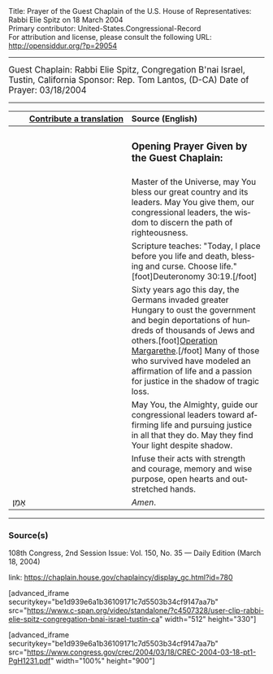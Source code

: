 <html>
<head></head>
<body>
Title: Prayer of the Guest Chaplain of the U.S. House of Representatives: Rabbi Elie Spitz on 18 March 2004<br />
Primary contributor: United-States.Congressional-Record<br />
For attribution and license, please consult the following URL: <a href="http://opensiddur.org/?p=29054">http://opensiddur.org/?p=29054</a>
<p />
<hr />

<div class="english" lang="en" style="font-size:1.2em;">
Guest Chaplain: Rabbi Elie Spitz, Congregation B'nai Israel, Tustin, California
Sponsor: Rep. Tom Lantos, (D-CA)
Date of Prayer: 03/18/2004

<!--
<blockquote>
<h3>One Minute Speech Given in Recognition of the Guest Chaplain:</h3>
</blockquote>
-->
</div>

<hr />

<table style="margin-left: auto;margin-right: auto;" class="draggable">
<thead><tr><th id="x" style="text-align: right;"><a href="/contributing/upload/">Contribute a translation</a></th><th style="text-align: left;">Source (English)</th></tr></thead>
<tbody>
<tr><td style="vertical-align:top;" width="46%">
<div class="liturgy" lang="he">

</span></div></td>
 
<td style="vertical-align:top;" width="53%">
<div class="english" lang="en">
<h3>Opening Prayer Given by the Guest Chaplain:</h3>
</div></td></tr>

<tr><td style="vertical-align:top;" width="46%">
<div class="liturgy" lang="he">

</span></div></td>
 
<td style="vertical-align:top;" width="53%">
<div class="english" lang="en">
Master of the Universe, 
may You bless our great country 
and its leaders. 
May You give them, 
our congressional leaders, 
the wisdom to discern 
the path of righteousness.
</div></td></tr>


<tr><td style="vertical-align:top;" width="46%">
<div class="liturgy" lang="he">

</span></div></td>
 
<td style="vertical-align:top;" width="53%">
<div class="english" lang="en">
Scripture teaches: 
"Today, 
I place before you 
life and death, 
blessing and curse. 
Choose life."[foot]Deuteronomy 30:19.[/foot]
</div></td></tr>


<tr><td style="vertical-align:top;" width="46%">
<div class="liturgy" lang="he">

</span></div></td>
 
<td style="vertical-align:top;" width="53%">
<div class="english" lang="en">
Sixty years ago this day, 
the Germans invaded greater Hungary 
to oust the government 
and begin deportations 
of hundreds of thousands of Jews and others.[foot]<a href="https://en.wikipedia.org/wiki/Operation_Margarethe">Operation Margarethe</a>.[/foot] 
Many of those who survived 
have modeled an affirmation of life 
and a passion for justice 
in the shadow of tragic loss.
</div></td></tr>


<tr><td style="vertical-align:top;" width="46%">
<div class="liturgy" lang="he">

</span></div></td>
 
<td style="vertical-align:top;" width="53%">
<div class="english" lang="en">
May You, the Almighty, 
guide our congressional leaders 
toward affirming life 
and pursuing justice 
in all that they do. 
May they find Your light 
despite shadow.
</div></td></tr>


<tr><td style="vertical-align:top;" width="46%">
<div class="liturgy" lang="he">

</span></div></td>
 
<td style="vertical-align:top;" width="53%">
<div class="english" lang="en">
Infuse their acts 
with strength and courage, 
memory and wise purpose, 
open hearts and outstretched hands.
</div></td></tr>


<tr><td style="vertical-align:top;" width="46%">
<div class="liturgy" lang="he">
אָמֵן׃
</span></div></td>
 
<td style="vertical-align:top;" width="53%">
<div class="english" lang="en">
<em>Amen</em>.
</div></td></tr>
</tbody></table>

<hr />

<h3>Source(s)</h3>

108th Congress, 2nd Session
Issue: Vol. 150, No. 35 — Daily Edition (March 18, 2004)

link: <a href="https://chaplain.house.gov/chaplaincy/display_gc.html?id=780">https://chaplain.house.gov/chaplaincy/display_gc.html?id=780</a>

[advanced_iframe securitykey="be1d939e6a1b36109171c7d5503b34cf9147aa7b" src="https://www.c-span.org/video/standalone/?c4507328/user-clip-rabbi-elie-spitz-congregation-bnai-israel-tustin-ca" width="512" height="330"]

[advanced_iframe securitykey="be1d939e6a1b36109171c7d5503b34cf9147aa7b" src="https://www.congress.gov/crec/2004/03/18/CREC-2004-03-18-pt1-PgH1231.pdf" width="100%" height="900"]
</body>
</html>